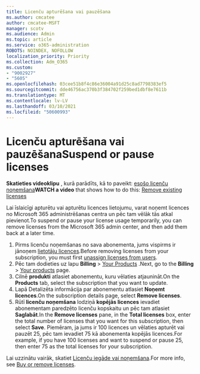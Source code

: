 ```yaml
---
title: Licenču apturēšana vai pauzēšana
ms.author: cmcatee
author: cmcatee-MSFT
manager: scotv
ms.audience: Admin
ms.topic: article
ms.service: o365-administration
ROBOTS: NOINDEX, NOFOLLOW
localization_priority: Priority
ms.collection: Adm_O365
ms.custom:
- "9002927"
- "5605"
ms.openlocfilehash: 03cee51b8f4c86e36004a91d25c8ad7798383ef5
ms.sourcegitcommit: dde46756ac370b3f384702f259bed1dbf8e7611b
ms.translationtype: MT
ms.contentlocale: lv-LV
ms.lasthandoff: 03/10/2021
ms.locfileid: "50600993"
---
```

# <a name="suspend-or-pause-licenses"></a><span data-ttu-id="afe27-102">Licenču apturēšana vai pauzēšana</span><span class="sxs-lookup"><span data-stu-id="afe27-102">Suspend or pause licenses</span></span>

<span data-ttu-id="afe27-103">**Skatieties videoklipu** , kurā parādīts, kā to paveikt: [esošo licenču noņemšana](https://go.microsoft.com/fwlink/p/?linkid=2154938)</span><span class="sxs-lookup"><span data-stu-id="afe27-103">**WATCH a video** that shows how to do this: [Remove existing licenses](https://go.microsoft.com/fwlink/p/?linkid=2154938)</span></span>

<span data-ttu-id="afe27-104">Lai īslaicīgi apturētu vai apturētu licences lietojumu, varat noņemt licences no Microsoft 365 administrēšanas centra un pēc tam vēlāk tās atkal pievienot.</span><span class="sxs-lookup"><span data-stu-id="afe27-104">To suspend or pause your license usage temporarily, you can remove licenses from the Microsoft 365 admin center, and then add them back at a later time.</span></span>

1. <span data-ttu-id="afe27-105">Pirms licenču noņemšanas no sava abonementa, jums vispirms ir jānoņem [lietotāju licences](https://docs.microsoft.com/microsoft-365/admin/manage/remove-licenses-from-users).</span><span class="sxs-lookup"><span data-stu-id="afe27-105">Before removing licenses from your subscription, you must first [unassign licenses from users](https://docs.microsoft.com/microsoft-365/admin/manage/remove-licenses-from-users).</span></span>
2. <span data-ttu-id="afe27-106">Pēc tam dodieties uz lapu **Billing**  >  [Your Products](https://go.microsoft.com/fwlink/p/?linkid=842054) .</span><span class="sxs-lookup"><span data-stu-id="afe27-106">Next, go to the **Billing** > [Your products](https://go.microsoft.com/fwlink/p/?linkid=842054) page.</span></span>
3. <span data-ttu-id="afe27-107">Cilnē **produkti** atlasiet abonementu, kuru vēlaties atjaunināt.</span><span class="sxs-lookup"><span data-stu-id="afe27-107">On the **Products** tab, select the subscription that you want to update.</span></span>
4. <span data-ttu-id="afe27-108">Lapā Detalizēta informācija par abonementu atlasiet **Noņemt licences**.</span><span class="sxs-lookup"><span data-stu-id="afe27-108">On the subscription details page, select **Remove licenses**.</span></span>
5. <span data-ttu-id="afe27-109">Rūtī **licenču noņemšana** lodziņā **kopējās licences** ievadiet abonementam paredzēto licenču kopskaitu un pēc tam atlasiet **Saglabāt**.</span><span class="sxs-lookup"><span data-stu-id="afe27-109">In the **Remove licenses** pane, in the **Total licenses** box, enter the total number of licenses that you want for this subscription, then select **Save**.</span></span> <span data-ttu-id="afe27-110">Piemēram, ja jums ir 100 licences un vēlaties apturēt vai pauzēt 25, pēc tam ievadiet 75 kā abonementa kopējās licences.</span><span class="sxs-lookup"><span data-stu-id="afe27-110">For example, if you have 100 licenses and want to suspend or pause 25, then enter 75 as the total licenses for your subscription.</span></span>

<span data-ttu-id="afe27-111">Lai uzzinātu vairāk, skatiet [Licenču iegāde vai noņemšana](https://docs.microsoft.com/microsoft-365/commerce/licenses/buy-licenses).</span><span class="sxs-lookup"><span data-stu-id="afe27-111">For more info, see [Buy or remove licenses](https://docs.microsoft.com/microsoft-365/commerce/licenses/buy-licenses).</span></span>